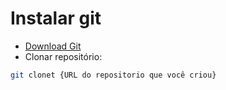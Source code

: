 # Instalar git

- [Download Git](https://github.com/rebecahss/DispositivosIoT.git)  
-  Clonar repositório:
```bash
git clonet {URL do repositorio que você criou}
```
